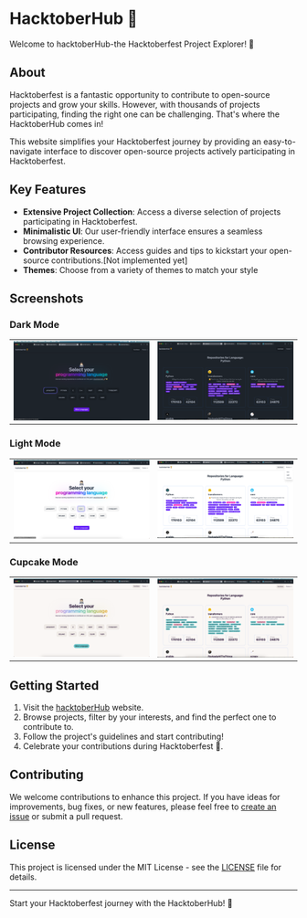 # HacktoberHub 🚀

Welcome to  hacktoberHub-the Hacktoberfest Project Explorer! 🌟

## About

Hacktoberfest is a fantastic opportunity to contribute to open-source projects and grow your skills. However, with thousands of projects participating, finding the right one can be challenging. That's where the HacktoberHub comes in!

This website simplifies your Hacktoberfest journey by providing an easy-to-navigate interface to discover open-source projects actively participating in Hacktoberfest. 

## Key Features

- **Extensive Project Collection**: Access a diverse selection of projects participating in Hacktoberfest.
- **Minimalistic UI**: Our user-friendly interface ensures a seamless browsing experience.
- **Contributor Resources**: Access guides and tips to kickstart your open-source contributions.[Not implemented yet]
- **Themes**: Choose from a variety of themes to match your style

## Screenshots

### Dark Mode

|  |  |
|-------------|-------------|
| ![Dark Mode 1](/readme-assets/image.png) | ![Dark Mode 2](/readme-assets/image-4.png) |

### Light Mode

|  |  |
|-------------|-------------|
| ![Dark Mode 1](/readme-assets/image-1.png) | ![Dark Mode 2](/readme-assets/image-5.png) |

### Cupcake Mode

|  |  |
|-------------|-------------|
| ![Dark Mode 1](/readme-assets/image-2.png) | ![Dark Mode 2](/readme-assets/image-3.png) |


## Getting Started

1. Visit the [hacktoberHub](https://hacktoberhub.netlify.app) website.
2. Browse projects, filter by your interests, and find the perfect one to contribute to.
3. Follow the project's guidelines and start contributing!
4. Celebrate your contributions during Hacktoberfest 🎉.

## Contributing

We welcome contributions to enhance this project. If you have ideas for improvements, bug fixes, or new features, please feel free to [create an issue](#) or submit a pull request.

## License

This project is licensed under the MIT License - see the [LICENSE](LICENSE) file for details.

---

Start your Hacktoberfest journey with the HacktoberHub! 🌟

